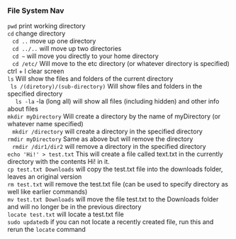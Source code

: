 ### File System Nav  


`pwd`     print working directory  
`cd`     change directory  
&ensp;	`cd ..`       move up one directory  
&ensp;	`cd ../..`     will move up two directories  
&ensp;	`cd ~`      will move you directly to your home directory  
&ensp;	`cd /etc/`      Will move to the etc directory (or whatever directory is specified)  
ctrl + l    clear screen  
`ls`       Will show the files and folders of the current directory  
	&ensp;`ls /(diretory)/(sub-directory)`        Will show files and folders in the specified directory  
	&ensp;&ensp;	`ls -la`       -la (long all) will show all files (including hidden) and other info about files  
`mkdir myDirectory`      Will create a directory by the name of myDirectory (or whatever name specified)  
&ensp;	`mkdir /directory`     will create a directory in the specified directory  
`rmdir myDirectory`       Same as above but will remove the directory  
&ensp;	`rmdir /dir1/dir2`        will remove a directory in the specified directory  
`echo 'Hi!' > test.txt`        This will create a file called text.txt in the currently directory with the contents Hi! in it.  
`cp test.txt Downloads`        will copy the test.txt file into the downloads folder, leaves an original version  
`rm test.txt`           will remove the test.txt file (can be used to specify directory as well like earlier commands)  
`mv test.txt Downloads`      will move the file test.txt to the Downloads folder and will no longer be in the previous directory  
`locate test.txt`      will locate a test.txt file  
`sudo updatedb`      if you can not locate a recently created file, run this and rerun the `locate` command  